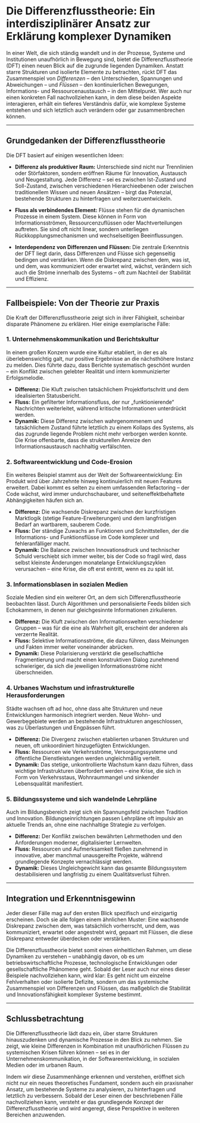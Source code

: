 # Die Differenzflusstheorie: Ein interdisziplinärer Ansatz zur Erklärung komplexer Dynamiken

In einer Welt, die sich ständig wandelt und in der Prozesse, Systeme und Institutionen unaufhörlich in Bewegung sind, bietet die Differenzflusstheorie (DFT) einen neuen Blick auf die zugrunde liegenden Dynamiken. Anstatt starre Strukturen und isolierte Elemente zu betrachten, rückt DFT das Zusammenspiel von *Differenzen* – den Unterschieden, Spannungen und Abweichungen – und *Flüssen* – den kontinuierlichen Bewegungen, Informations- und Ressourcenaustausch – in den Mittelpunkt. Wer auch nur einen konkreten Fall nachvollziehen kann, in dem diese beiden Aspekte interagieren, erhält ein tieferes Verständnis dafür, wie komplexe Systeme entstehen und sich letztlich auch verändern oder gar zusammenbrechen können.

---

## Grundgedanken der Differenzflusstheorie

Die DFT basiert auf einigen wesentlichen Ideen:

- **Differenz als produktiver Raum:** Unterschiede sind nicht nur Trennlinien oder Störfaktoren, sondern eröffnen Räume für Innovation, Austausch und Neugestaltung. Jede Differenz – sei es zwischen Ist-Zustand und Soll-Zustand, zwischen verschiedenen Hierarchieebenen oder zwischen traditionellem Wissen und neuen Ansätzen – birgt das Potenzial, bestehende Strukturen zu hinterfragen und weiterzuentwickeln.

- **Fluss als verbindendes Element:** Flüsse stehen für die dynamischen Prozesse in einem System. Diese können in Form von Informationsströmen, Ressourcenzuflüssen oder Machtverteilungen auftreten. Sie sind oft nicht linear, sondern unterliegen Rückkopplungsmechanismen und wechselseitigen Beeinflussungen.

- **Interdependenz von Differenzen und Flüssen:** Die zentrale Erkenntnis der DFT liegt darin, dass Differenzen und Flüsse sich gegenseitig bedingen und verstärken. Wenn die Diskrepanz zwischen dem, was ist, und dem, was kommuniziert oder erwartet wird, wächst, verändern sich auch die Ströme innerhalb des Systems – oft zum Nachteil der Stabilität und Effizienz.

---

## Fallbeispiele: Von der Theorie zur Praxis

Die Kraft der Differenzflusstheorie zeigt sich in ihrer Fähigkeit, scheinbar disparate Phänomene zu erklären. Hier einige exemplarische Fälle:

### 1. Unternehmenskommunikation und Berichtskultur

In einem großen Konzern wurde eine Kultur etabliert, in der es als überlebenswichtig galt, nur positive Ergebnisse an die nächsthöhere Instanz zu melden. Dies führte dazu, dass Berichte systematisch geschönt wurden – ein Konflikt zwischen gelebter Realität und intern kommunizierter Erfolgsmelodie. 

- **Differenz:** Die Kluft zwischen tatsächlichem Projektfortschritt und dem idealisierten Statusbericht.
- **Fluss:** Ein gefilterter Informationsfluss, der nur „funktionierende“ Nachrichten weiterleitet, während kritische Informationen unterdrückt werden.
- **Dynamik:** Diese Differenz zwischen wahrgenommenem und tatsächlichem Zustand führte letztlich zu einem Kollaps des Systems, als das zugrunde liegende Problem nicht mehr verborgen werden konnte. Die Krise offenbarte, dass die strukturellen Anreize den Informationsaustausch nachhaltig verfälschten.

### 2. Softwareentwicklung und Code-Erosion

Ein weiteres Beispiel stammt aus der Welt der Softwareentwicklung: Ein Produkt wird über Jahrzehnte hinweg kontinuierlich mit neuen Features erweitert. Dabei kommt es selten zu einem umfassenden Refactoring – der Code wächst, wird immer undurchschaubarer, und seiteneffektbehaftete Abhängigkeiten häufen sich an.

- **Differenz:** Die wachsende Diskrepanz zwischen der kurzfristigen Marktlogik (stetige Feature-Erweiterungen) und dem langfristigen Bedarf an wartbarem, sauberem Code.
- **Fluss:** Der ständige Zuwachs an Funktionen und Schnittstellen, der die Informations- und Funktionsflüsse im Code komplexer und fehleranfälliger macht.
- **Dynamik:** Die Balance zwischen Innovationsdruck und technischer Schuld verschiebt sich immer weiter, bis der Code so fragil wird, dass selbst kleinste Änderungen monatelange Entwicklungszyklen verursachen – eine Krise, die oft erst eintritt, wenn es zu spät ist.

### 3. Informationsblasen in sozialen Medien

Soziale Medien sind ein weiterer Ort, an dem sich Differenzflusstheorie beobachten lässt. Durch Algorithmen und personalisierte Feeds bilden sich Echokammern, in denen nur gleichgesinnte Informationen zirkulieren.

- **Differenz:** Die Kluft zwischen den Informationswelten verschiedener Gruppen – was für die eine als Wahrheit gilt, erscheint der anderen als verzerrte Realität.
- **Fluss:** Selektive Informationsströme, die dazu führen, dass Meinungen und Fakten immer weiter voneinander abrücken.
- **Dynamik:** Diese Polarisierung verstärkt die gesellschaftliche Fragmentierung und macht einen konstruktiven Dialog zunehmend schwieriger, da sich die jeweiligen Informationsströme nicht überschneiden.

### 4. Urbanes Wachstum und infrastrukturelle Herausforderungen

Städte wachsen oft ad hoc, ohne dass alte Strukturen und neue Entwicklungen harmonisch integriert werden. Neue Wohn- und Gewerbegebiete werden an bestehende Infrastrukturen angeschlossen, was zu Überlastungen und Engpässen führt.

- **Differenz:** Die Divergenz zwischen etablierten urbanen Strukturen und neuen, oft unkoordiniert hinzugefügten Entwicklungen.
- **Fluss:** Ressourcen wie Verkehrsströme, Versorgungssysteme und öffentliche Dienstleistungen werden ungleichmäßig verteilt.
- **Dynamik:** Das stetige, unkontrollierte Wachstum kann dazu führen, dass wichtige Infrastrukturen überfordert werden – eine Krise, die sich in Form von Verkehrsstaus, Wohnraummangel und sinkender Lebensqualität manifestiert.

### 5. Bildungssysteme und sich wandelnde Lehrpläne

Auch im Bildungsbereich zeigt sich ein Spannungsfeld zwischen Tradition und Innovation. Bildungseinrichtungen passen Lehrpläne oft impulsiv an aktuelle Trends an, ohne eine nachhaltige Strategie zu verfolgen.

- **Differenz:** Der Konflikt zwischen bewährten Lehrmethoden und den Anforderungen moderner, digitalisierter Lernwelten.
- **Fluss:** Ressourcen und Aufmerksamkeit fließen zunehmend in innovative, aber manchmal unausgereifte Projekte, während grundlegende Konzepte vernachlässigt werden.
- **Dynamik:** Dieses Ungleichgewicht kann das gesamte Bildungssystem destabilisieren und langfristig zu einem Qualitätsverlust führen.

---

## Integration und Erkenntnisgewinn

Jeder dieser Fälle mag auf den ersten Blick spezifisch und einzigartig erscheinen. Doch sie alle folgen einem ähnlichen Muster: Eine wachsende Diskrepanz zwischen dem, was tatsächlich vorherrscht, und dem, was kommuniziert, erwartet oder angestrebt wird, gepaart mit Flüssen, die diese Diskrepanz entweder überdecken oder verstärken. 

Die Differenzflusstheorie bietet somit einen einheitlichen Rahmen, um diese Dynamiken zu verstehen – unabhängig davon, ob es um betriebswirtschaftliche Prozesse, technologische Entwicklungen oder gesellschaftliche Phänomene geht. Sobald der Leser auch nur eines dieser Beispiele nachvollziehen kann, wird klar: Es geht nicht um einzelne Fehlverhalten oder isolierte Defizite, sondern um das systemische Zusammenspiel von Differenzen und Flüssen, das maßgeblich die Stabilität und Innovationsfähigkeit komplexer Systeme bestimmt.

---

## Schlussbetrachtung

Die Differenzflusstheorie lädt dazu ein, über starre Strukturen hinauszudenken und dynamische Prozesse in den Blick zu nehmen. Sie zeigt, wie kleine Differenzen in Kombination mit unaufhörlichen Flüssen zu systemischen Krisen führen können – sei es in der Unternehmenskommunikation, in der Softwareentwicklung, in sozialen Medien oder im urbanen Raum. 

Indem wir diese Zusammenhänge erkennen und verstehen, eröffnet sich nicht nur ein neues theoretisches Fundament, sondern auch ein praxisnaher Ansatz, um bestehende Systeme zu analysieren, zu hinterfragen und letztlich zu verbessern. Sobald der Leser einen der beschriebenen Fälle nachvollziehen kann, versteht er das grundlegende Konzept der Differenzflusstheorie und wird angeregt, diese Perspektive in weiteren Bereichen anzuwenden.